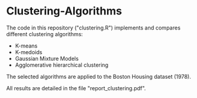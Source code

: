# Clustering-Algorithms

The code in this repository ("clustering.R") implements and compares different clustering algorithms: 

* K-means
* K-medoids
* Gaussian Mixture Models
* Agglomerative hierarchical clustering

The selected algorithms are applied to the Boston Housing dataset (1978).

All results are detailed in the file "report_clustering.pdf".
